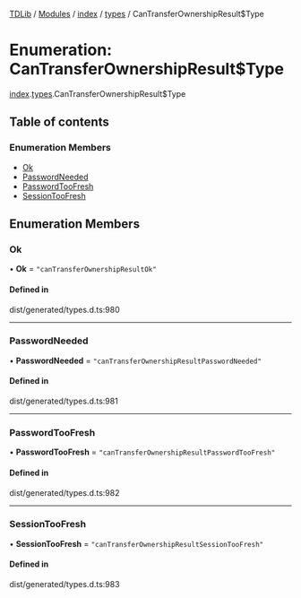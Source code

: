 [TDLib](../README.md) / [Modules](../modules.md) / [index](../modules/index.md) / [types](../modules/index.types.md) / CanTransferOwnershipResult$Type

# Enumeration: CanTransferOwnershipResult$Type

[index](../modules/index.md).[types](../modules/index.types.md).CanTransferOwnershipResult$Type

## Table of contents

### Enumeration Members

- [Ok](index.types.CanTransferOwnershipResult_Type.md#ok)
- [PasswordNeeded](index.types.CanTransferOwnershipResult_Type.md#passwordneeded)
- [PasswordTooFresh](index.types.CanTransferOwnershipResult_Type.md#passwordtoofresh)
- [SessionTooFresh](index.types.CanTransferOwnershipResult_Type.md#sessiontoofresh)

## Enumeration Members

### Ok

• **Ok** = ``"canTransferOwnershipResultOk"``

#### Defined in

dist/generated/types.d.ts:980

___

### PasswordNeeded

• **PasswordNeeded** = ``"canTransferOwnershipResultPasswordNeeded"``

#### Defined in

dist/generated/types.d.ts:981

___

### PasswordTooFresh

• **PasswordTooFresh** = ``"canTransferOwnershipResultPasswordTooFresh"``

#### Defined in

dist/generated/types.d.ts:982

___

### SessionTooFresh

• **SessionTooFresh** = ``"canTransferOwnershipResultSessionTooFresh"``

#### Defined in

dist/generated/types.d.ts:983
